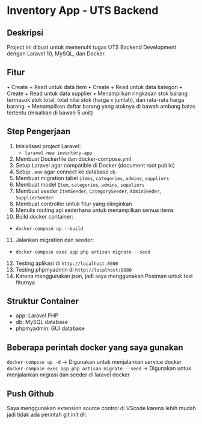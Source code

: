 # Inventory App - UTS Backend

## Deskripsi

Project ini dibuat untuk memenuhi tugas UTS Backend Development dengan Laravel 10, MySQL, dan Docker.

## Fitur

• Create + Read untuk data item
• Create + Read untuk data kategori
• Create + Read untuk data supplier
• Menampilkan ringkasan stok barang termasuk stok total, total nilai stok (harga x 
jumlah), dan rata-rata harga barang.
• Menampilkan daftar barang yang stoknya di bawah ambang batas tertentu (misalkan 
di bawah 5 unit)

## Step Pengerjaan

1. Inisialisasi project Laravel:
   - `laravel new inventory-app`
2. Membuat Dockerfile dan docker-compose.yml
3. Setup Laravel agar compatible di Docker (document root public)
4. Setup `.env` agar connect ke database `db`
5. Membuat migration tabel `items`, `categories`, `admins`, `suppliers`
6. Membuat model `Item`, `categories`, `admins`, `suppliers`
7. Membuat seeder `ItemSeeder`, `CategorySeeder`, `AdminSeeder`, `SupplierSeeder`
8. Membuat controller untuk fitur yang diinginkan
9. Menulis routing api sederhana untuk menampilkan semua items
10. Build docker container:
   - `docker-compose up --build`
11. Jalankan migration dan seeder:
   - `docker-compose exec app php artisan migrate --seed`
12. Testing aplikasi di `http://localhost:8000`
13. Testing phpmyadmin di `http://localhost:8080`
14. Karena menggunakan json, jadi saya menggunakan Postman untuk test fiturnya

## Struktur Container

- app: Laravel PHP
- db: MySQL database
- phpmyadmin: GUI database

## Beberapa perintah docker yang saya gunakan

`docker-compose up -d` -> Digunakan untuk menjalankan service docker
`docker-compose exec app php artisan migrate --seed` -> Digunakan untuk menjalankan migrasi dan seeder di laravel docker

## Push Github

Saya menggunakan extension source control di VScode karena lebih mudah jadi tidak ada perintah git init dll.